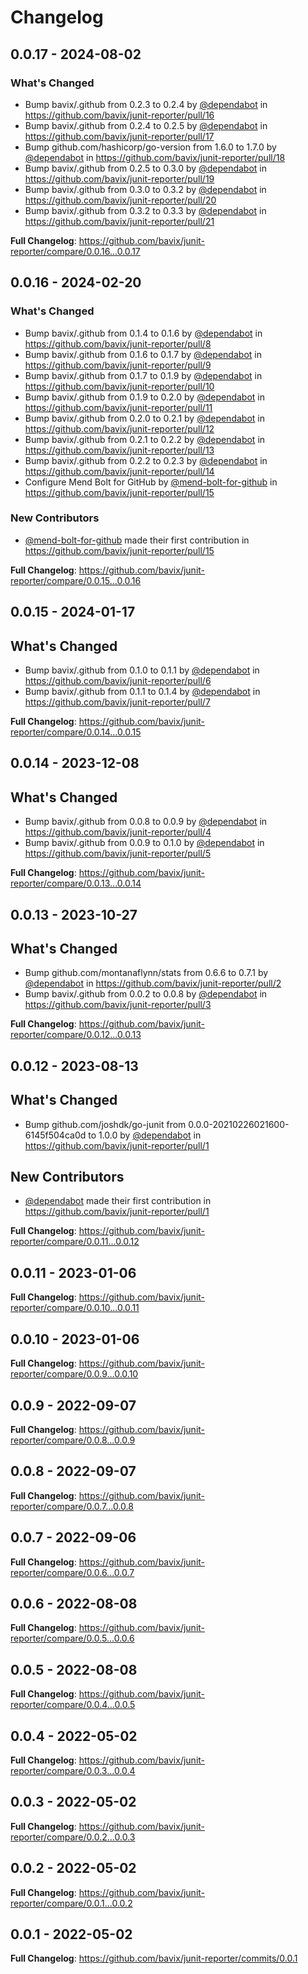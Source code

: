 # Changelog

## 0.0.17 - 2024-08-02

### What's Changed

* Bump bavix/.github from 0.2.3 to 0.2.4 by [@dependabot](https://github.com/dependabot) in https://github.com/bavix/junit-reporter/pull/16
* Bump bavix/.github from 0.2.4 to 0.2.5 by [@dependabot](https://github.com/dependabot) in https://github.com/bavix/junit-reporter/pull/17
* Bump github.com/hashicorp/go-version from 1.6.0 to 1.7.0 by [@dependabot](https://github.com/dependabot) in https://github.com/bavix/junit-reporter/pull/18
* Bump bavix/.github from 0.2.5 to 0.3.0 by [@dependabot](https://github.com/dependabot) in https://github.com/bavix/junit-reporter/pull/19
* Bump bavix/.github from 0.3.0 to 0.3.2 by [@dependabot](https://github.com/dependabot) in https://github.com/bavix/junit-reporter/pull/20
* Bump bavix/.github from 0.3.2 to 0.3.3 by [@dependabot](https://github.com/dependabot) in https://github.com/bavix/junit-reporter/pull/21

**Full Changelog**: https://github.com/bavix/junit-reporter/compare/0.0.16...0.0.17

## 0.0.16 - 2024-02-20

### What's Changed

* Bump bavix/.github from 0.1.4 to 0.1.6 by [@dependabot](https://github.com/dependabot) in https://github.com/bavix/junit-reporter/pull/8
* Bump bavix/.github from 0.1.6 to 0.1.7 by [@dependabot](https://github.com/dependabot) in https://github.com/bavix/junit-reporter/pull/9
* Bump bavix/.github from 0.1.7 to 0.1.9 by [@dependabot](https://github.com/dependabot) in https://github.com/bavix/junit-reporter/pull/10
* Bump bavix/.github from 0.1.9 to 0.2.0 by [@dependabot](https://github.com/dependabot) in https://github.com/bavix/junit-reporter/pull/11
* Bump bavix/.github from 0.2.0 to 0.2.1 by [@dependabot](https://github.com/dependabot) in https://github.com/bavix/junit-reporter/pull/12
* Bump bavix/.github from 0.2.1 to 0.2.2 by [@dependabot](https://github.com/dependabot) in https://github.com/bavix/junit-reporter/pull/13
* Bump bavix/.github from 0.2.2 to 0.2.3 by [@dependabot](https://github.com/dependabot) in https://github.com/bavix/junit-reporter/pull/14
* Configure Mend Bolt for GitHub by [@mend-bolt-for-github](https://github.com/mend-bolt-for-github) in https://github.com/bavix/junit-reporter/pull/15

### New Contributors

* [@mend-bolt-for-github](https://github.com/mend-bolt-for-github) made their first contribution in https://github.com/bavix/junit-reporter/pull/15

**Full Changelog**: https://github.com/bavix/junit-reporter/compare/0.0.15...0.0.16

## 0.0.15 - 2024-01-17

## What's Changed

* Bump bavix/.github from 0.1.0 to 0.1.1 by [@dependabot](https://github.com/dependabot) in https://github.com/bavix/junit-reporter/pull/6
* Bump bavix/.github from 0.1.1 to 0.1.4 by [@dependabot](https://github.com/dependabot) in https://github.com/bavix/junit-reporter/pull/7

**Full Changelog**: https://github.com/bavix/junit-reporter/compare/0.0.14...0.0.15

## 0.0.14 - 2023-12-08

## What's Changed

* Bump bavix/.github from 0.0.8 to 0.0.9 by [@dependabot](https://github.com/dependabot) in https://github.com/bavix/junit-reporter/pull/4
* Bump bavix/.github from 0.0.9 to 0.1.0 by [@dependabot](https://github.com/dependabot) in https://github.com/bavix/junit-reporter/pull/5

**Full Changelog**: https://github.com/bavix/junit-reporter/compare/0.0.13...0.0.14

## 0.0.13 - 2023-10-27

## What's Changed

* Bump github.com/montanaflynn/stats from 0.6.6 to 0.7.1 by [@dependabot](https://github.com/dependabot) in https://github.com/bavix/junit-reporter/pull/2
* Bump bavix/.github from 0.0.2 to 0.0.8 by [@dependabot](https://github.com/dependabot) in https://github.com/bavix/junit-reporter/pull/3

**Full Changelog**: https://github.com/bavix/junit-reporter/compare/0.0.12...0.0.13

## 0.0.12 - 2023-08-13

## What's Changed

* Bump github.com/joshdk/go-junit from 0.0.0-20210226021600-6145f504ca0d to 1.0.0 by [@dependabot](https://github.com/dependabot) in https://github.com/bavix/junit-reporter/pull/1

## New Contributors

* [@dependabot](https://github.com/dependabot) made their first contribution in https://github.com/bavix/junit-reporter/pull/1

**Full Changelog**: https://github.com/bavix/junit-reporter/compare/0.0.11...0.0.12

## 0.0.11 - 2023-01-06

**Full Changelog**: https://github.com/bavix/junit-reporter/compare/0.0.10...0.0.11

## 0.0.10 - 2023-01-06

**Full Changelog**: https://github.com/bavix/junit-reporter/compare/0.0.9...0.0.10

## 0.0.9 - 2022-09-07

**Full Changelog**: https://github.com/bavix/junit-reporter/compare/0.0.8...0.0.9

## 0.0.8 - 2022-09-07

**Full Changelog**: https://github.com/bavix/junit-reporter/compare/0.0.7...0.0.8

## 0.0.7 - 2022-09-06

**Full Changelog**: https://github.com/bavix/junit-reporter/compare/0.0.6...0.0.7

## 0.0.6 - 2022-08-08

**Full Changelog**: https://github.com/bavix/junit-reporter/compare/0.0.5...0.0.6

## 0.0.5 - 2022-08-08

**Full Changelog**: https://github.com/bavix/junit-reporter/compare/0.0.4...0.0.5

## 0.0.4 - 2022-05-02

**Full Changelog**: https://github.com/bavix/junit-reporter/compare/0.0.3...0.0.4

## 0.0.3 - 2022-05-02

**Full Changelog**: https://github.com/bavix/junit-reporter/compare/0.0.2...0.0.3

## 0.0.2 - 2022-05-02

**Full Changelog**: https://github.com/bavix/junit-reporter/compare/0.0.1...0.0.2

## 0.0.1 - 2022-05-02

**Full Changelog**: https://github.com/bavix/junit-reporter/commits/0.0.1
